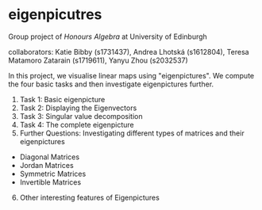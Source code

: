 # eigenpicutres
Group project of *Honours Algebra* at University of Edinburgh

collaborators: Katie Bibby (s1731437), Andrea Lhotská (s1612804), Teresa Matamoro Zatarain (s1719611), Yanyu Zhou (s2032537)

In this project, we visualise linear maps using "eigenpictures". We compute the four basic tasks and then investigate eigenpictures further.

1. Task 1: Basic eigenpicture
2. Task 2: Displaying the Eigenvectors
3. Task 3: Singular value decomposition
4. Task 4: The complete eigenpicture
5. Further Questions: Investigating different types of matrices and their eigenpictures
* Diagonal Matrices
* Jordan Matrices
* Symmetric Matrices
* Invertible Matrices
6. Other interesting features of Eigenpictures
